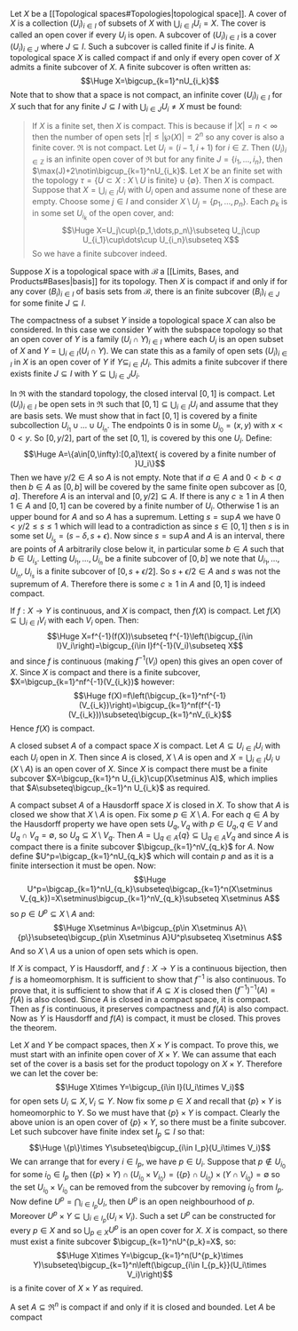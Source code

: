 
Let $X$ be a [[Topological spaces#Topologies|topological space]]. A cover of $X$ is a collection $(U_i)_{i\in I}$ of subsets of $X$ with $\bigcup_{i\in I}U_i=X$. The cover is called an open cover if every $U_i$ is open. A subcover of $(U_i)_{i\in I}$ is a cover $(U_i)_{i\in J}$ where $J\subseteq I$. Such a subcover is called finite if $J$ is finite. A topological space $X$ is called compact if and only if every open cover of $X$ admits a finite subcover of $X$. A finite subcover is often written as:$$\Huge X=\bigcup_{k=1}^nU_{i_k}$$Note that to show that a space is not compact, an infinite cover $(U_i)_{i\in I}$ for $X$ such that for any finite $J\subseteq I$ with $\bigcup_{i\in J}U_i\neq X$ must be found:
> If $X$ is a finite set, then $X$ is compact. This is because if $|X|=n<\infty$ then the number of open sets $|\tau|\leq|\wp(X)|=2^n$ so any cover is also a finite cover.
> $\Re$ is not compact. Let $U_i=(i-1,i+1)$ for $i\in\mathbb{Z}$. Then $(U_i)_{i\in\mathbb{Z}}$ is an infinite open cover of $\Re$ but for any finite $J=\{i_1,\dots,i_n\}$, then $\max(J)+2\notin\bigcup_{k=1}^nU_{i_k}$.
> Let $X$ be an finite set with the topology $\tau=\{U\subset X:X\setminus U\text{ is finite}\}\cup\{\emptyset\}$. Then $X$ is compact. Suppose that $X=\bigcup_{i\in I}U_i$ with $U_i$ open and assume none of these are empty. Choose some $j\in I$ and consider $X\setminus U_j=\{p_1,\dots,p_n\}$. Each $p_k$ is in some set $U_{i_k}$ of the open cover, and:$$\Huge X=U_j\cup\{p_1,\dots,p_n\}\subseteq U_j\cup U_{i_1}\cup\dots\cup U_{i_n}\subseteq X$$So we have a finite subcover indeed.

Suppose $X$ is a topological space with $\mathcal{B}$ a [[Limits, Bases, and Products#Bases|basis]] for its topology. Then $X$ is compact if and only if for any cover $(B_i)_{i\in I}$ of basis sets from $\mathcal{B}$, there is an finite subcover $(B_i)_{i\in J}$ for some finite $J\subseteq I$.

The compactness of a subset $Y$ inside a topological space $X$ can also be considered. In this case we consider $Y$ with the subspace topology so that an open cover of $Y$ is a family $(U_i\cap Y)_{i\in I}$ where each $U_i$ is an open subset of $X$ and $Y=\bigcup_{i\in I}(U_i\cap Y)$. We can state this as a family of open sets $(U_i)_{i\in I}$ in $X$ is an open cover of $Y$ if $Y\subseteq_{i\in I}U_i$. This admits a finite subcover if there exists finite $J\subseteq I$ with $Y\subseteq\bigcup_{i\in J}U_i$.

In $\Re$ with the standard topology, the closed interval $[0,1]$ is compact. Let $(U_i)_{i\in I}$ be open sets in $\Re$ such that $[0,1]\subseteq\bigcup_{i\in I}U_i$ and assume that they are basis sets. We must show that in fact $[0,1]$ is covered by a finite subcollection $U_{i_1}\cup\dots\cup U_{i_n}$. The endpoints $0$ is in some $U_{i_0}=(x,y)$ with $x<0<y$. So $[0,y/2]$, part of the set $[0,1]$, is covered by this one $U_i$. Define:$$\Huge A=\{a\in[0,\infty):[0,a]\text{ is covered by a finite number of }U_i\}$$Then we have $y/2\in A$ so $A$ is not empty. Note that if $a\in A$ and $0<b<a$ then $b\in A$ as $[0,b]$ will be covered by the same finite open subcover as $[0,a]$. Therefore $A$ is an interval and $[0,y/2]\subseteq A$. If there is any $c\geq1$ in  $A$ then $1\in A$ and $[0,1]$ can be covered by a finite number of $U_i$. Otherwise $1$ is an upper bound for $A$ and so $A$ has a supremum. Letting $s=\sup A$ we have $0<y/2\leq s\leq 1$ which will lead to a contradiction as since $s\in[0,1]$ then $s$ is in some set $U_{i_s}=(s-\delta,s+\epsilon)$. Now since $s=\sup A$ and $A$ is an interval, there are points of $A$ arbitrarily close below it, in particular some $b\in A$ such that $b\in U_{i_s}$. Letting $U_{i_1},\dots,U_{i_n}$ be a finite subcover of $[0,b]$ we note that $U_{i_1},\dots,U_{i_n},U_{i_s}$ is a finite subcover of $[0,s+\epsilon/2]$. So $s+\epsilon/2\in A$ and $s$ was not the supremum of $A$. Therefore there is some $c\geq1$ in $A$ and $[0,1]$ is indeed compact.

If $f:X\rightarrow Y$ is continuous, and $X$ is compact, then $f(X)$ is compact. Let $f(X)\subseteq\bigcup_{i\in I}V_i$ with each $V_i$ open. Then:$$\Huge X=f^{-1}(f(X))\subseteq f^{-1}\left(\bigcup_{i\in I}V_i\right)=\bigcup_{i\in I}f^{-1}(V_i)\subseteq X$$and since $f$ is continuous (making $f^{-1}(V_i)$ open) this gives an open cover of $X$. Since $X$ is compact and there is a finite subcover, $X=\bigcup_{k=1}^nf^{-1}(V_{i_k})$ however:$$\Huge f(X)=f\left(\bigcup_{k=1}^nf^{-1}(V_{i_k})\right)=\bigcup_{k=1}^nf(f^{-1}(V_{i_k}))\subseteq\bigcup_{k=1}^nV_{i_k}$$Hence $f(X)$ is compact.

A closed subset $A$ of a compact space $X$ is compact. Let $A\subseteq U_{i\in I}U_i$ with each $U_i$ open in $X$. Then since $A$ is closed, $X\setminus A$ is open and $X=\bigcup_{i\in I}U_i\cup(X\setminus A)$ is an open cover of $X$. Since $X$ is compact there must be a finite subcover $X=\bigcup_{k=1}^n U_{i_k}\cup(X\setminus A)$, which implies that $A\subseteq\bigcup_{k=1}^n U_{i_k}$ as required.

A compact subset $A$ of a Hausdorff space $X$ is closed in $X$. To show that $A$ is closed we show that $X\setminus A$ is open. Fix some $p\in X\setminus A$. For each $q\in A$ by the Hausdorff property we have open sets $U_q,V_q$ with $p\in U_q,q\in V$ and $U_q\cap V_q=\emptyset$, so $U_q\subseteq X\setminus V_q$. Then $A=\bigcup_{q\in A}\{q\}\subseteq\bigcup_{q\in A}V_q$ and since $A$ is compact there is a finite subcover $\bigcup_{k=1}^nV_{q_k}$ for $A$. Now define $U^p=\bigcap_{k=1}^nU_{q_k}$ which will contain $p$ and as it is a finite intersection it must be open. Now:$$\Huge U^p=\bigcap_{k=1}^nU_{q_k}\subseteq\bigcap_{k=1}^n(X\setminus V_{q_k})=X\setminus\bigcup_{k=1}^nV_{q_k}\subseteq X\setminus A$$so $p\in U^p\subseteq X\setminus A$ and:$$\Huge X\setminus A=\bigcup_{p\in X\setminus A}\{p\}\subseteq\bigcup_{p\in X\setminus A}U^p\subseteq X\setminus A$$And so $X\setminus A$ us a union of open sets which is open.

If $X$ is compact, $Y$ is Hausdorff, and $f:X\rightarrow Y$ is a continuous bijection, then $f$ is a homeomorphism. It is sufficient to show that $f^{-1}$ is also continuous. To prove that, it is sufficient to show that if $A\subseteq X$ is closed then $(f^{-1})^{-1}(A)=f(A)$ is also closed. Since $A$ is closed in a compact space, it is compact. Then as $f$ is continuous, it preserves compactness and $f(A)$ is also compact. Now as $Y$ is Hausdorff and $f(A)$ is compact, it must be closed. This proves the theorem.

Let $X$ and $Y$ be compact spaces, then $X\times Y$ is compact. To prove this, we must start with an infinite open cover of $X\times Y$. We can assume that each set of the cover is a basis set for the product topology on $X\times Y$. Therefore we can let the cover be:$$\Huge X\times Y=\bigcup_{i\in I}(U_i\times V_i)$$for open sets $U_i\subseteq X,V_i\subseteq Y$. Now fix some $p\in X$ and recall that $\{p\}\times Y$ is homeomorphic to $Y$. So we must have that $\{p\}\times Y$ is compact. Clearly the above union is an open cover of $\{p\}\times Y$, so there must be a finite subcover. Let such subcover have finite index set $I_p\subseteq I$ so that:$$\Huge \{p\}\times Y\subseteq\bigcup_{i\in I_p}(U_i\times V_i)$$We can arrange that for every $i\in I_p$, we have $p\in U_i$. Suppose that $p\notin U_{i_0}$ for some $i_0\in I_p$ then $(\{p\}\times Y)\cap(U_{i_0}\times V_{i_0})=(\{p\}\cap U_{i_0})\times(Y\cap V_{i_0})=\emptyset$ so the set $U_{i_0}\times V_{i_0}$ can be removed from the subcover by removing $i_0$ from $I_p$. Now define $U^p=\bigcap_{i\in I_p}U_i$, then $U^p$ is an open neighbourhood of $p$. Moreover $U^p\times Y\subseteq\bigcup_{i\in I_p}(U_i\times V_i)$. Such a set $U^p$ can be constructed for every $p\in X$ and so $\bigcup_{p\in X}U^p$ is an open cover for $X$. $X$ is compact, so there must exist a finite subcover $\bigcup_{k=1}^nU^{p_k}=X$, so:$$\Huge X\times Y=\bigcup_{k=1}^n(U^{p_k}\times Y)\subseteq\bigcup_{k=1}^n\left(\bigcup_{i\in I_{p_k}}(U_i\times V_i)\right)$$is a finite cover of $X\times Y$ as required.

A set $A\subseteq\Re^n$ is compact if and only if it is closed and bounded. Let $A$ be compact 